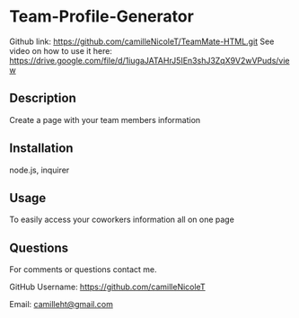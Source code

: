 # Team-Profile-Generator   

Github link: https://github.com/camilleNicoleT/TeamMate-HTML.git
See video on how to use it here: https://drive.google.com/file/d/1iugaJATAHrJ5IEn3shJ3ZqX9V2wVPuds/view

 
## Description
Create a page with your team members information 

## Installation 
  node.js, inquirer

## Usage
  To easily access your coworkers information all on one page

## Questions
For comments or questions contact me.

GitHub Username: https://github.com/camilleNicoleT

Email: camilleht@gmail.com
